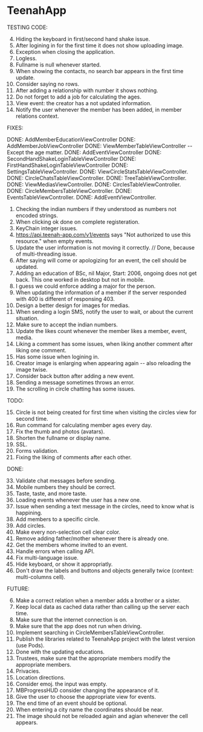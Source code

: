 
TeenahApp
================

TESTING CODE:


4. Hiding the keyboard in first/second hand shake issue.
5. After logining in for the first time it does not show uploading image.
6. Exception when closing the application.
9. Logless.
10. Fullname is null whenever started.
13. When showing the contacts, no search bar appears in the first time update.
15. Consider saying no rows.
16. After adding a relationship with number it shows nothing.
18. Do not forget to add a job for calculating the ages.
19. View event: the creator has a not updated information.
27. Notify the user whenever the member has been added, in member relations context.

FIXES:

DONE: AddMemberEducationViewController
DONE: AddMemberJobViewController
DONE: ViewMemberTableViewController -- Except the age matter.
DONE: AddEventViewController
DONE: SecondHandShakeLoginTableViewController
DONE: FirstHandShakeLoginTableViewController
DONE: SettingsTableViewController.
DONE: ViewCircleStatsTableViewController.
DONE: CircleChatsTableViewController.
DONE: TreeTableViewController.
DONE: ViewMediasViewController.
DONE: CirclesTableViewController.
DONE: CircleMembersTableViewController.
DONE: EventsTableViewController.
DONE: AddEventViewController.

1. Checking the indian numbers if they understood as numbers not encoded strings.
2. When clicking ok done on complete registeration.
3. KeyChain integer issues.
7. https://api.teenah-app.com/v1/events says "Not authorized to use this resource." when empty events.
11. Update the user information is not moving it correctly. // Done, because of multi-threading issue.
21. After saying will come or apologizing for an event, the cell should be updated.
12. Adding an education of BSc, nil Major, Start: 2006, ongoing does not get back. This one worked in desktop but not in mobile.
17. I guess we could enforce adding a major for the person.
24. When updating the information of a member if the server responded with 400 is different of responsing 403.
8. Design a better design for images for medias.
29. When sending a login SMS, notify the user to wait, or about the current situation.
30. Make sure to accept the indian numbers.
26. Update the likes count whenever the member likes a member, event, media.
28. Liking a comment has some issues, when liking another comment after liking one comment.
29. Has some issue when logining in.
22. Creator image is enlarging when appearing again -- also reloading the image twise.
20. Consider back button after adding a new event.
28. Sending a message sometimes throws an error.
29. The scrolling in circle chatting has some issues.

TODO:

15. Circle is not being created for first time when visiting the circles view for second time.
16. Run command for calculating member ages every day.
27. Fix the thumb and photos (avatars).
30. Shorten the fullname or display name.
39. SSL.
44. Forms validation.
45. Fixing the liking of comments after each other.

DONE:

33. Validate chat messages before sending.
43. Mobile numbers they should be correct.
32. Taste, taste, and more taste.
42. Loading events whenever the user has a new one.
41. Issue when sending a text message in the circles, need to know what is happining.
35. Add members to a specific circle.
36. Add circles.
25. Make every non-selection cell clear color.
22. Remove adding father/mother whenever there is already one.
31. Get the members whome invited to an event.
13. Handle errors when calling API.
20. Fix multi-language issue.
8. Hide keyboard, or show it appropriatly.
40. Don't draw the labels and buttons and objects generally twice (context: multi-columns cell).

FUTURE:

6. Make a correct relation when a member adds a brother or a sister.
3. Keep local data as cached data rather than calling up the server each time.
2. Make sure that the internet connection is on.
4. Make sure that the app does not run when driving.
12. Implement searching in CircleMembersTableViewController.
17. Publish the libraries related to TeenahApp project with the latest version (use Pods).
24. Done with the updating educations.
37. Trustees, make sure that the appropriate members modify the appropriate members.
38. Privacies.
39. Location directions.
14. Consider emoj. the input was empty.
28. MBProgressHUD consider changing the appearance of it.
29. Give the user to choose the appropriate view for events.
30. The end time of an event should be optional.
31. When entering a city name the coordinates should be near.
25. The image should not be reloaded again and agian whenever the cell appears.


